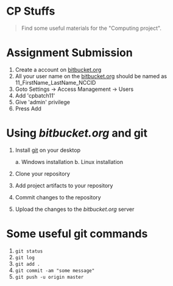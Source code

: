 # CP Stuffs

> Find some useful materials for the "Computing project".

# Assignment Submission

1. Create a account on [bitbucket.org](http://bitbucket.org)
2. All your user name on the [bitbucket.org](http://bitbucket.org) should be named as 11_FirstName_LastName_NCCID
4. Goto Settings -> Access Management -> Users 
5. Add 'cpbatch11' 
6. Give 'admin' privilege
7. Press Add

# Using *bitbucket.org* and git

1. Install [git](http://git-scm.com/) on your desktop
        
    a. Windows installation
    b. Linux installation
    
2. Clone your repository
3. Add project artifacts to your repository
4. Commit changes to the repository
5. Upload the changes to the *bitbucket.org* server

# Some useful git commands

1. <code>git status</code>
2. <code>git log</code>
3. <code>git add .</code>
4. <code>git commit -am "some message"</code> 
5. <code>git push -u origin master</code>